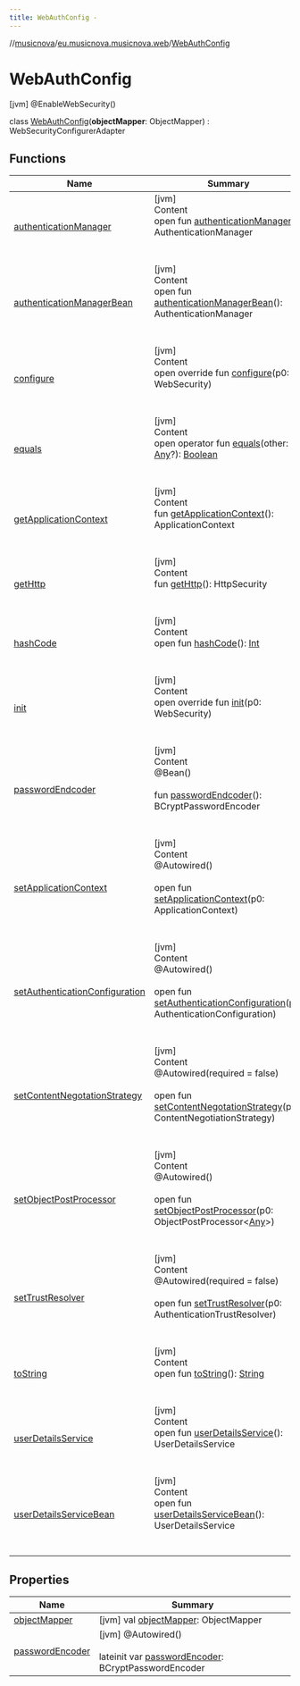 ```yaml
---
title: WebAuthConfig -
---
```

//[musicnova](../../index.md)/[eu.musicnova.musicnova.web](../index.md)/[WebAuthConfig](index.md)



# WebAuthConfig  
 [jvm] @EnableWebSecurity()  
  
class [WebAuthConfig](index.md)(**objectMapper**: ObjectMapper) : WebSecurityConfigurerAdapter   


## Functions  
  
|  Name|  Summary| 
|---|---|
| <a name="org.springframework.security.config.annotation.web.configuration/WebSecurityConfigurerAdapter/authenticationManager/#/PointingToDeclaration/"></a>[authenticationManager](index.md#%5Borg.springframework.security.config.annotation.web.configuration%2FWebSecurityConfigurerAdapter%2FauthenticationManager%2F%23%2FPointingToDeclaration%2F%5D%2FFunctions%2F-1650689575)| <a name="org.springframework.security.config.annotation.web.configuration/WebSecurityConfigurerAdapter/authenticationManager/#/PointingToDeclaration/"></a>[jvm]  <br>Content  <br>open fun [authenticationManager](index.md#%5Borg.springframework.security.config.annotation.web.configuration%2FWebSecurityConfigurerAdapter%2FauthenticationManager%2F%23%2FPointingToDeclaration%2F%5D%2FFunctions%2F-1650689575)(): AuthenticationManager  <br><br><br>
| <a name="org.springframework.security.config.annotation.web.configuration/WebSecurityConfigurerAdapter/authenticationManagerBean/#/PointingToDeclaration/"></a>[authenticationManagerBean](index.md#%5Borg.springframework.security.config.annotation.web.configuration%2FWebSecurityConfigurerAdapter%2FauthenticationManagerBean%2F%23%2FPointingToDeclaration%2F%5D%2FFunctions%2F-1650689575)| <a name="org.springframework.security.config.annotation.web.configuration/WebSecurityConfigurerAdapter/authenticationManagerBean/#/PointingToDeclaration/"></a>[jvm]  <br>Content  <br>open fun [authenticationManagerBean](index.md#%5Borg.springframework.security.config.annotation.web.configuration%2FWebSecurityConfigurerAdapter%2FauthenticationManagerBean%2F%23%2FPointingToDeclaration%2F%5D%2FFunctions%2F-1650689575)(): AuthenticationManager  <br><br><br>
| <a name="org.springframework.security.config.annotation.web.configuration/WebSecurityConfigurerAdapter/configure/#org.springframework.security.config.annotation.web.builders.WebSecurity/PointingToDeclaration/"></a>[configure](index.md#%5Borg.springframework.security.config.annotation.web.configuration%2FWebSecurityConfigurerAdapter%2Fconfigure%2F%23org.springframework.security.config.annotation.web.builders.WebSecurity%2FPointingToDeclaration%2F%5D%2FFunctions%2F-1650689575)| <a name="org.springframework.security.config.annotation.web.configuration/WebSecurityConfigurerAdapter/configure/#org.springframework.security.config.annotation.web.builders.WebSecurity/PointingToDeclaration/"></a>[jvm]  <br>Content  <br>open override fun [configure](index.md#%5Borg.springframework.security.config.annotation.web.configuration%2FWebSecurityConfigurerAdapter%2Fconfigure%2F%23org.springframework.security.config.annotation.web.builders.WebSecurity%2FPointingToDeclaration%2F%5D%2FFunctions%2F-1650689575)(p0: WebSecurity)  <br><br><br>
| <a name="kotlin/Any/equals/#kotlin.Any?/PointingToDeclaration/"></a>[equals](index.md#%5Bkotlin%2FAny%2Fequals%2F%23kotlin.Any%3F%2FPointingToDeclaration%2F%5D%2FFunctions%2F-1650689575)| <a name="kotlin/Any/equals/#kotlin.Any?/PointingToDeclaration/"></a>[jvm]  <br>Content  <br>open operator fun [equals](index.md#%5Bkotlin%2FAny%2Fequals%2F%23kotlin.Any%3F%2FPointingToDeclaration%2F%5D%2FFunctions%2F-1650689575)(other: [Any](https://kotlinlang.org/api/latest/jvm/stdlib/kotlin/-any/index.html)?): [Boolean](https://kotlinlang.org/api/latest/jvm/stdlib/kotlin/-boolean/index.html)  <br><br><br>
| <a name="org.springframework.security.config.annotation.web.configuration/WebSecurityConfigurerAdapter/getApplicationContext/#/PointingToDeclaration/"></a>[getApplicationContext](index.md#%5Borg.springframework.security.config.annotation.web.configuration%2FWebSecurityConfigurerAdapter%2FgetApplicationContext%2F%23%2FPointingToDeclaration%2F%5D%2FFunctions%2F-1650689575)| <a name="org.springframework.security.config.annotation.web.configuration/WebSecurityConfigurerAdapter/getApplicationContext/#/PointingToDeclaration/"></a>[jvm]  <br>Content  <br>fun [getApplicationContext](index.md#%5Borg.springframework.security.config.annotation.web.configuration%2FWebSecurityConfigurerAdapter%2FgetApplicationContext%2F%23%2FPointingToDeclaration%2F%5D%2FFunctions%2F-1650689575)(): ApplicationContext  <br><br><br>
| <a name="org.springframework.security.config.annotation.web.configuration/WebSecurityConfigurerAdapter/getHttp/#/PointingToDeclaration/"></a>[getHttp](index.md#%5Borg.springframework.security.config.annotation.web.configuration%2FWebSecurityConfigurerAdapter%2FgetHttp%2F%23%2FPointingToDeclaration%2F%5D%2FFunctions%2F-1650689575)| <a name="org.springframework.security.config.annotation.web.configuration/WebSecurityConfigurerAdapter/getHttp/#/PointingToDeclaration/"></a>[jvm]  <br>Content  <br>fun [getHttp](index.md#%5Borg.springframework.security.config.annotation.web.configuration%2FWebSecurityConfigurerAdapter%2FgetHttp%2F%23%2FPointingToDeclaration%2F%5D%2FFunctions%2F-1650689575)(): HttpSecurity  <br><br><br>
| <a name="kotlin/Any/hashCode/#/PointingToDeclaration/"></a>[hashCode](index.md#%5Bkotlin%2FAny%2FhashCode%2F%23%2FPointingToDeclaration%2F%5D%2FFunctions%2F-1650689575)| <a name="kotlin/Any/hashCode/#/PointingToDeclaration/"></a>[jvm]  <br>Content  <br>open fun [hashCode](index.md#%5Bkotlin%2FAny%2FhashCode%2F%23%2FPointingToDeclaration%2F%5D%2FFunctions%2F-1650689575)(): [Int](https://kotlinlang.org/api/latest/jvm/stdlib/kotlin/-int/index.html)  <br><br><br>
| <a name="org.springframework.security.config.annotation.web.configuration/WebSecurityConfigurerAdapter/init/#org.springframework.security.config.annotation.web.builders.WebSecurity/PointingToDeclaration/"></a>[init](index.md#%5Borg.springframework.security.config.annotation.web.configuration%2FWebSecurityConfigurerAdapter%2Finit%2F%23org.springframework.security.config.annotation.web.builders.WebSecurity%2FPointingToDeclaration%2F%5D%2FFunctions%2F-1650689575)| <a name="org.springframework.security.config.annotation.web.configuration/WebSecurityConfigurerAdapter/init/#org.springframework.security.config.annotation.web.builders.WebSecurity/PointingToDeclaration/"></a>[jvm]  <br>Content  <br>open override fun [init](index.md#%5Borg.springframework.security.config.annotation.web.configuration%2FWebSecurityConfigurerAdapter%2Finit%2F%23org.springframework.security.config.annotation.web.builders.WebSecurity%2FPointingToDeclaration%2F%5D%2FFunctions%2F-1650689575)(p0: WebSecurity)  <br><br><br>
| <a name="eu.musicnova.musicnova.web/WebAuthConfig/passwordEndcoder/#/PointingToDeclaration/"></a>[passwordEndcoder](password-endcoder.md)| <a name="eu.musicnova.musicnova.web/WebAuthConfig/passwordEndcoder/#/PointingToDeclaration/"></a>[jvm]  <br>Content  <br>@Bean()  <br>  <br>fun [passwordEndcoder](password-endcoder.md)(): BCryptPasswordEncoder  <br><br><br>
| <a name="org.springframework.security.config.annotation.web.configuration/WebSecurityConfigurerAdapter/setApplicationContext/#org.springframework.context.ApplicationContext/PointingToDeclaration/"></a>[setApplicationContext](index.md#%5Borg.springframework.security.config.annotation.web.configuration%2FWebSecurityConfigurerAdapter%2FsetApplicationContext%2F%23org.springframework.context.ApplicationContext%2FPointingToDeclaration%2F%5D%2FFunctions%2F-1650689575)| <a name="org.springframework.security.config.annotation.web.configuration/WebSecurityConfigurerAdapter/setApplicationContext/#org.springframework.context.ApplicationContext/PointingToDeclaration/"></a>[jvm]  <br>Content  <br>@Autowired()  <br>  <br>open fun [setApplicationContext](index.md#%5Borg.springframework.security.config.annotation.web.configuration%2FWebSecurityConfigurerAdapter%2FsetApplicationContext%2F%23org.springframework.context.ApplicationContext%2FPointingToDeclaration%2F%5D%2FFunctions%2F-1650689575)(p0: ApplicationContext)  <br><br><br>
| <a name="org.springframework.security.config.annotation.web.configuration/WebSecurityConfigurerAdapter/setAuthenticationConfiguration/#org.springframework.security.config.annotation.authentication.configuration.AuthenticationConfiguration/PointingToDeclaration/"></a>[setAuthenticationConfiguration](index.md#%5Borg.springframework.security.config.annotation.web.configuration%2FWebSecurityConfigurerAdapter%2FsetAuthenticationConfiguration%2F%23org.springframework.security.config.annotation.authentication.configuration.AuthenticationConfiguration%2FPointingToDeclaration%2F%5D%2FFunctions%2F-1650689575)| <a name="org.springframework.security.config.annotation.web.configuration/WebSecurityConfigurerAdapter/setAuthenticationConfiguration/#org.springframework.security.config.annotation.authentication.configuration.AuthenticationConfiguration/PointingToDeclaration/"></a>[jvm]  <br>Content  <br>@Autowired()  <br>  <br>open fun [setAuthenticationConfiguration](index.md#%5Borg.springframework.security.config.annotation.web.configuration%2FWebSecurityConfigurerAdapter%2FsetAuthenticationConfiguration%2F%23org.springframework.security.config.annotation.authentication.configuration.AuthenticationConfiguration%2FPointingToDeclaration%2F%5D%2FFunctions%2F-1650689575)(p0: AuthenticationConfiguration)  <br><br><br>
| <a name="org.springframework.security.config.annotation.web.configuration/WebSecurityConfigurerAdapter/setContentNegotationStrategy/#org.springframework.web.accept.ContentNegotiationStrategy/PointingToDeclaration/"></a>[setContentNegotationStrategy](index.md#%5Borg.springframework.security.config.annotation.web.configuration%2FWebSecurityConfigurerAdapter%2FsetContentNegotationStrategy%2F%23org.springframework.web.accept.ContentNegotiationStrategy%2FPointingToDeclaration%2F%5D%2FFunctions%2F-1650689575)| <a name="org.springframework.security.config.annotation.web.configuration/WebSecurityConfigurerAdapter/setContentNegotationStrategy/#org.springframework.web.accept.ContentNegotiationStrategy/PointingToDeclaration/"></a>[jvm]  <br>Content  <br>@Autowired(required = false)  <br>  <br>open fun [setContentNegotationStrategy](index.md#%5Borg.springframework.security.config.annotation.web.configuration%2FWebSecurityConfigurerAdapter%2FsetContentNegotationStrategy%2F%23org.springframework.web.accept.ContentNegotiationStrategy%2FPointingToDeclaration%2F%5D%2FFunctions%2F-1650689575)(p0: ContentNegotiationStrategy)  <br><br><br>
| <a name="org.springframework.security.config.annotation.web.configuration/WebSecurityConfigurerAdapter/setObjectPostProcessor/#org.springframework.security.config.annotation.ObjectPostProcessor[kotlin.Any]/PointingToDeclaration/"></a>[setObjectPostProcessor](index.md#%5Borg.springframework.security.config.annotation.web.configuration%2FWebSecurityConfigurerAdapter%2FsetObjectPostProcessor%2F%23org.springframework.security.config.annotation.ObjectPostProcessor%5Bkotlin.Any%5D%2FPointingToDeclaration%2F%5D%2FFunctions%2F-1650689575)| <a name="org.springframework.security.config.annotation.web.configuration/WebSecurityConfigurerAdapter/setObjectPostProcessor/#org.springframework.security.config.annotation.ObjectPostProcessor[kotlin.Any]/PointingToDeclaration/"></a>[jvm]  <br>Content  <br>@Autowired()  <br>  <br>open fun [setObjectPostProcessor](index.md#%5Borg.springframework.security.config.annotation.web.configuration%2FWebSecurityConfigurerAdapter%2FsetObjectPostProcessor%2F%23org.springframework.security.config.annotation.ObjectPostProcessor%5Bkotlin.Any%5D%2FPointingToDeclaration%2F%5D%2FFunctions%2F-1650689575)(p0: ObjectPostProcessor<[Any](https://kotlinlang.org/api/latest/jvm/stdlib/kotlin/-any/index.html)>)  <br><br><br>
| <a name="org.springframework.security.config.annotation.web.configuration/WebSecurityConfigurerAdapter/setTrustResolver/#org.springframework.security.authentication.AuthenticationTrustResolver/PointingToDeclaration/"></a>[setTrustResolver](index.md#%5Borg.springframework.security.config.annotation.web.configuration%2FWebSecurityConfigurerAdapter%2FsetTrustResolver%2F%23org.springframework.security.authentication.AuthenticationTrustResolver%2FPointingToDeclaration%2F%5D%2FFunctions%2F-1650689575)| <a name="org.springframework.security.config.annotation.web.configuration/WebSecurityConfigurerAdapter/setTrustResolver/#org.springframework.security.authentication.AuthenticationTrustResolver/PointingToDeclaration/"></a>[jvm]  <br>Content  <br>@Autowired(required = false)  <br>  <br>open fun [setTrustResolver](index.md#%5Borg.springframework.security.config.annotation.web.configuration%2FWebSecurityConfigurerAdapter%2FsetTrustResolver%2F%23org.springframework.security.authentication.AuthenticationTrustResolver%2FPointingToDeclaration%2F%5D%2FFunctions%2F-1650689575)(p0: AuthenticationTrustResolver)  <br><br><br>
| <a name="kotlin/Any/toString/#/PointingToDeclaration/"></a>[toString](index.md#%5Bkotlin%2FAny%2FtoString%2F%23%2FPointingToDeclaration%2F%5D%2FFunctions%2F-1650689575)| <a name="kotlin/Any/toString/#/PointingToDeclaration/"></a>[jvm]  <br>Content  <br>open fun [toString](index.md#%5Bkotlin%2FAny%2FtoString%2F%23%2FPointingToDeclaration%2F%5D%2FFunctions%2F-1650689575)(): [String](https://kotlinlang.org/api/latest/jvm/stdlib/kotlin/-string/index.html)  <br><br><br>
| <a name="org.springframework.security.config.annotation.web.configuration/WebSecurityConfigurerAdapter/userDetailsService/#/PointingToDeclaration/"></a>[userDetailsService](index.md#%5Borg.springframework.security.config.annotation.web.configuration%2FWebSecurityConfigurerAdapter%2FuserDetailsService%2F%23%2FPointingToDeclaration%2F%5D%2FFunctions%2F-1650689575)| <a name="org.springframework.security.config.annotation.web.configuration/WebSecurityConfigurerAdapter/userDetailsService/#/PointingToDeclaration/"></a>[jvm]  <br>Content  <br>open fun [userDetailsService](index.md#%5Borg.springframework.security.config.annotation.web.configuration%2FWebSecurityConfigurerAdapter%2FuserDetailsService%2F%23%2FPointingToDeclaration%2F%5D%2FFunctions%2F-1650689575)(): UserDetailsService  <br><br><br>
| <a name="org.springframework.security.config.annotation.web.configuration/WebSecurityConfigurerAdapter/userDetailsServiceBean/#/PointingToDeclaration/"></a>[userDetailsServiceBean](index.md#%5Borg.springframework.security.config.annotation.web.configuration%2FWebSecurityConfigurerAdapter%2FuserDetailsServiceBean%2F%23%2FPointingToDeclaration%2F%5D%2FFunctions%2F-1650689575)| <a name="org.springframework.security.config.annotation.web.configuration/WebSecurityConfigurerAdapter/userDetailsServiceBean/#/PointingToDeclaration/"></a>[jvm]  <br>Content  <br>open fun [userDetailsServiceBean](index.md#%5Borg.springframework.security.config.annotation.web.configuration%2FWebSecurityConfigurerAdapter%2FuserDetailsServiceBean%2F%23%2FPointingToDeclaration%2F%5D%2FFunctions%2F-1650689575)(): UserDetailsService  <br><br><br>


## Properties  
  
|  Name|  Summary| 
|---|---|
| <a name="eu.musicnova.musicnova.web/WebAuthConfig/objectMapper/#/PointingToDeclaration/"></a>[objectMapper](object-mapper.md)| <a name="eu.musicnova.musicnova.web/WebAuthConfig/objectMapper/#/PointingToDeclaration/"></a> [jvm] val [objectMapper](object-mapper.md): ObjectMapper   <br>
| <a name="eu.musicnova.musicnova.web/WebAuthConfig/passwordEncoder/#/PointingToDeclaration/"></a>[passwordEncoder](password-encoder.md)| <a name="eu.musicnova.musicnova.web/WebAuthConfig/passwordEncoder/#/PointingToDeclaration/"></a> [jvm] @Autowired()  <br>  <br>lateinit var [passwordEncoder](password-encoder.md): BCryptPasswordEncoder   <br>

